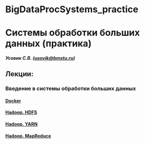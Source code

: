 # BigDataProcSystems_practice
Системы обработки больших данных (практика)
======================
##### Усовик С.В. (usovik@bmstu.ru)
Лекции:
----
### Введение в системы обработки больших данных
#### [Docker](hdfs/HDFS_practice.md)
#### [Hadoop. HDFS](hdfs/HDFS_practice.md) 
#### [Hadoop. YARN](YARN/yarn_practice)
#### [Hadoop. MapReduce](MapReduce/mapreduce_python.md)
